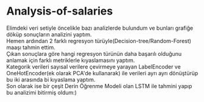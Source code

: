 # Analysis-of-salaries
Elimdeki veri setiyle öncelikle bazı analizlerde bulundum ve bunları grafiğe döküp sonuçların analizini yaptım.  
Hemen ardından 2 farklı regresyon türüyle(Decision-tree/Random-Forest) maaşı tahmin ettim.  
Çıkan sonuçlara göre hangi regresyon türünün daha başarılı olduğunu anlamak için farklı metriklerle kıyaslamasını yaptım.  
Kategorik verileri sayısal verilere çevirmeye yarayan LabelEncoder ve OneHotEncoder(ek olarak PCA'de kullanarak) ile verileri ayrı ayrı dönüştürüp bu iki arasında bi kıyaslama yaptım.  
Son olarak ise bir çeşit Derin Öğrenme Modeli olan LSTM ile tahmini yapıp bu analizimi bitirmiş oldum:) 
